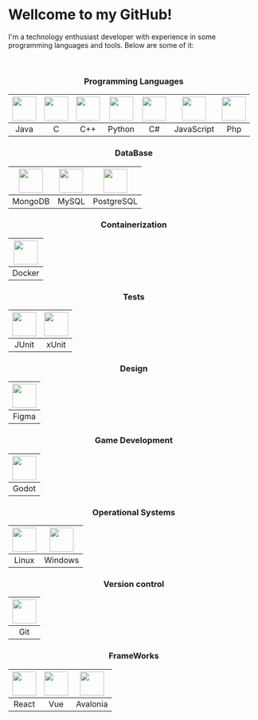 <h1>Wellcome to my GitHub!</h1>
<p>I'm a technology enthusiast developer with experience in some programming languages and tools. Below are some of it:</p>
</br>

<div align="center">

### Programming Languages
| <img src="https://img.icons8.com/color/48/000000/java-coffee-cup-logo.png" width="48"> | <img src="https://img.icons8.com/color/48/000000/c-programming.png" width="48"> | <img src="https://img.icons8.com/color/48/000000/c-plus-plus-logo.png" width="48"> | <img src="https://img.icons8.com/color/48/000000/python.png" width="48"> | <img src="https://img.icons8.com/?size=100&id=45490&format=png&color=000000" width="48"> | <img src="https://img.icons8.com/?size=100&id=PXTY4q2Sq2lG&format=png&color=000000" width="48"> | <img src="https://img.icons8.com/?size=100&id=pKaVdzbCJGgA&format=png&color=000000" width="48"> |
|:---:|:---:|:---:|:---:|:---:|:---:|:---:|
| Java | C | C++ | Python | C# | JavaScript | Php |

### DataBase
| <img src="https://img.icons8.com/color/48/000000/mongodb.png" width="48"> | <img src="https://img.icons8.com/color/48/000000/mysql-logo.png" width="48"> | <img src="https://img.icons8.com/color/48/000000/postgreesql.png" width="48"> |
|:---:|:---:|:---:|
| MongoDB | MySQL | PostgreSQL |

### Containerization
| <img src="https://img.icons8.com/color/48/000000/docker.png" width="48"> |
|:---:|
| Docker |

### Tests
| <img src="https://avatars.githubusercontent.com/u/874086?s=280&v=4" width="48"> | <img src="https://avatars.githubusercontent.com/u/2092016?s=280&v=4" width="48"> |
|:---:|:---:|
| JUnit | xUnit |

### Design
| <img src="https://img.icons8.com/windows/32/000000/figma.png" width="48"> |
|:---:|
| Figma |

### Game Development
| <img src="https://static-00.iconduck.com/assets.00/godot-icon-512x484-rwmcfh0l.png" width="48"> |
|:---:|
| Godot |

### Operational Systems
| <img src="https://img.icons8.com/color/48/000000/linux.png" width="48"> | <img src="https://img.icons8.com/color/48/000000/windows-10.png" width="48"> |
|:---:|:---:|
| Linux | Windows |

### Version control
| <img src="https://img.icons8.com/color/48/000000/git.png" width="48"> |
|:---:|
| Git |

### FrameWorks
| <img src="https://raw.githubusercontent.com/wiki/facebook/react/react-logo-1000-transparent.png" width="48"> | <img src="https://avatars.githubusercontent.com/u/6128107?s=280&v=4" width="48"> | <img src="https://styles.redditmedia.com/t5_3oqlz/styles/communityIcon_ntlnsixcvqs11.png" width="48">
|:---:|:---:|:---:|
| React | Vue | Avalonia |

</div>
